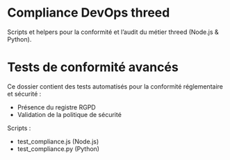 # Compliance DevOps threed
Scripts et helpers pour la conformité et l’audit du métier threed (Node.js & Python).

# Tests de conformité avancés

Ce dossier contient des tests automatisés pour la conformité réglementaire et sécurité :
- Présence du registre RGPD
- Validation de la politique de sécurité

Scripts :
- test_compliance.js (Node.js)
- test_compliance.py (Python)
